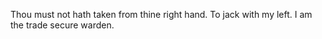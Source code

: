 Thou must not hath taken from thine right hand.
To jack with my left.
I am the trade secure warden.
